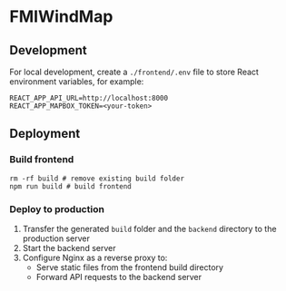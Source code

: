 # FMIWindMap

## Development

For local development, create a `./frontend/.env` file to store React environment variables, for example:
```
REACT_APP_API_URL=http://localhost:8000
REACT_APP_MAPBOX_TOKEN=<your-token>
```

## Deployment
### Build frontend
```
rm -rf build # remove existing build folder
npm run build # build frontend
```

### Deploy to production
1. Transfer the generated `build` folder and the `backend` directory to the production server
2. Start the backend server 
3. Configure Nginx as a reverse proxy to:
   - Serve static files from the frontend build directory
   - Forward API requests to the backend server
